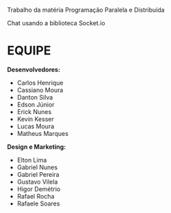 Trabalho da matéria Programação Paralela e Distribuída

Chat usando a biblioteca Socket.io

# EQUIPE #

**Desenvolvedores:**

* Carlos Henrique
* Cassiano Moura
* Danton Silva
* Edson Júnior
* Erick Nunes
* Kevin Kesser
* Lucas Moura
* Matheus Marques

**Design e Marketing:**

* Elton Lima
* Gabriel Nunes
* Gabriel Pereira
* Gustavo Vilela
* Higor Demétrio
* Rafael Rocha
* Rafaele Soares